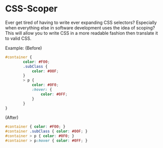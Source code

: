 CSS-Scoper
==========

Ever get tired of having to write ever expanding CSS selectors? Especially when everything
else in software development uses the idea of scoping? This will allow you to write CSS in a more readable
fashion then translate it to valid CSS.

Example:
(Before)
```css
#container {
		color: #F00;
		.subClass {
			color: #00F;
		}
		> p {
			color: #0F0;
			:hover: {
				color: #0FF;
			}
		}
}
```
(After)
```css
#container { color: #F00; }
#container .subClass { color: #00F; }
#container > p { color: #0F0; }
#container > p:hover { color: #0FF; }
```